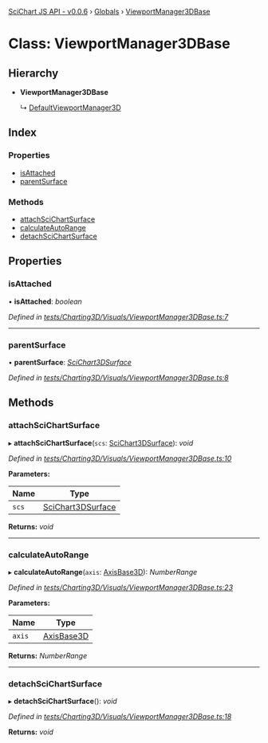 [SciChart JS API - v0.0.6](../README.md) › [Globals](../globals.md) › [ViewportManager3DBase](viewportmanager3dbase.md)

# Class: ViewportManager3DBase

## Hierarchy

* **ViewportManager3DBase**

  ↳ [DefaultViewportManager3D](defaultviewportmanager3d.md)

## Index

### Properties

* [isAttached](viewportmanager3dbase.md#isattached)
* [parentSurface](viewportmanager3dbase.md#parentsurface)

### Methods

* [attachSciChartSurface](viewportmanager3dbase.md#attachscichartsurface)
* [calculateAutoRange](viewportmanager3dbase.md#calculateautorange)
* [detachSciChartSurface](viewportmanager3dbase.md#detachscichartsurface)

## Properties

###  isAttached

• **isAttached**: *boolean*

*Defined in [tests/Charting3D/Visuals/ViewportManager3DBase.ts:7](https://github.com/ABTSoftware/SciChart.Dev/blob/f6fba97af2/Web/src/SciChart/tests/Charting3D/Visuals/ViewportManager3DBase.ts#L7)*

___

###  parentSurface

• **parentSurface**: *[SciChart3DSurface](scichart3dsurface.md)*

*Defined in [tests/Charting3D/Visuals/ViewportManager3DBase.ts:8](https://github.com/ABTSoftware/SciChart.Dev/blob/f6fba97af2/Web/src/SciChart/tests/Charting3D/Visuals/ViewportManager3DBase.ts#L8)*

## Methods

###  attachSciChartSurface

▸ **attachSciChartSurface**(`scs`: [SciChart3DSurface](scichart3dsurface.md)): *void*

*Defined in [tests/Charting3D/Visuals/ViewportManager3DBase.ts:10](https://github.com/ABTSoftware/SciChart.Dev/blob/f6fba97af2/Web/src/SciChart/tests/Charting3D/Visuals/ViewportManager3DBase.ts#L10)*

**Parameters:**

Name | Type |
------ | ------ |
`scs` | [SciChart3DSurface](scichart3dsurface.md) |

**Returns:** *void*

___

###  calculateAutoRange

▸ **calculateAutoRange**(`axis`: [AxisBase3D](axisbase3d.md)): *NumberRange*

*Defined in [tests/Charting3D/Visuals/ViewportManager3DBase.ts:23](https://github.com/ABTSoftware/SciChart.Dev/blob/f6fba97af2/Web/src/SciChart/tests/Charting3D/Visuals/ViewportManager3DBase.ts#L23)*

**Parameters:**

Name | Type |
------ | ------ |
`axis` | [AxisBase3D](axisbase3d.md) |

**Returns:** *NumberRange*

___

###  detachSciChartSurface

▸ **detachSciChartSurface**(): *void*

*Defined in [tests/Charting3D/Visuals/ViewportManager3DBase.ts:18](https://github.com/ABTSoftware/SciChart.Dev/blob/f6fba97af2/Web/src/SciChart/tests/Charting3D/Visuals/ViewportManager3DBase.ts#L18)*

**Returns:** *void*
